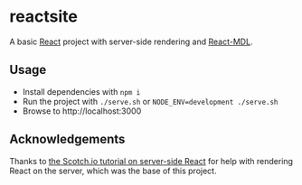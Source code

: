 reactsite
=========

A basic [React](https://facebook.github.io/react/) project with server-side rendering and [React-MDL](https://react-mdl.github.io/react-mdl/).

Usage
-----

* Install dependencies with `npm i`
* Run the project with `./serve.sh` or `NODE_ENV=development ./serve.sh`
* Browse to http://localhost:3000

Acknowledgements
----------------

Thanks to [the Scotch.io tutorial on server-side React](https://scotch.io/tutorials/react-on-the-server-for-beginners-build-a-universal-react-and-node-app) for help with rendering React on the server, which was the base of this project.
